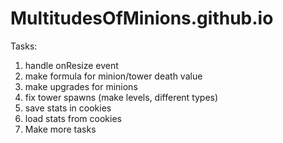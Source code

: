 # MultitudesOfMinions.github.io

Tasks:
<ol>
<li>handle onResize event</li>
<li>make formula for minion/tower death value</li>
 <li>make upgrades for minions</li>
 <li>fix tower spawns (make levels, different types)</li>
 <li>save stats in cookies</li>
 <li>load stats from cookies</li>
 <li>Make more tasks</li>
</ol>
